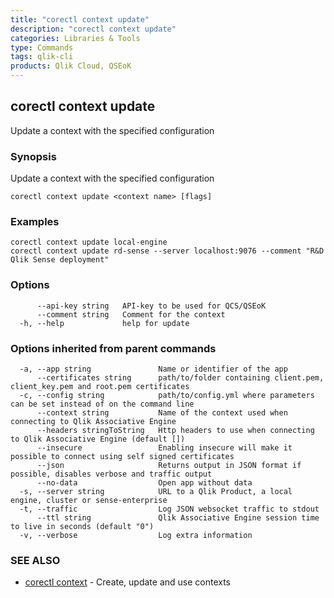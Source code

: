```yaml
---
title: "corectl context update"
description: "corectl context update"
categories: Libraries & Tools
type: Commands
tags: qlik-cli
products: Qlik Cloud, QSEoK
---
```

## corectl context update

Update a context with the specified configuration

### Synopsis

Update a context with the specified configuration

```
corectl context update <context name> [flags]
```

### Examples

```
corectl context update local-engine
corectl context update rd-sense --server localhost:9076 --comment "R&D Qlik Sense deployment"
```

### Options

```
      --api-key string   API-key to be used for QCS/QSEoK
      --comment string   Comment for the context
  -h, --help             help for update
```

### Options inherited from parent commands

```
  -a, --app string               Name or identifier of the app
      --certificates string      path/to/folder containing client.pem, client_key.pem and root.pem certificates
  -c, --config string            path/to/config.yml where parameters can be set instead of on the command line
      --context string           Name of the context used when connecting to Qlik Associative Engine
      --headers stringToString   Http headers to use when connecting to Qlik Associative Engine (default [])
      --insecure                 Enabling insecure will make it possible to connect using self signed certificates
      --json                     Returns output in JSON format if possible, disables verbose and traffic output
      --no-data                  Open app without data
  -s, --server string            URL to a Qlik Product, a local engine, cluster or sense-enterprise
  -t, --traffic                  Log JSON websocket traffic to stdout
      --ttl string               Qlik Associative Engine session time to live in seconds (default "0")
  -v, --verbose                  Log extra information
```

### SEE ALSO

* [corectl context](/libraries-and-tools/corectl-context)	 - Create, update and use contexts

